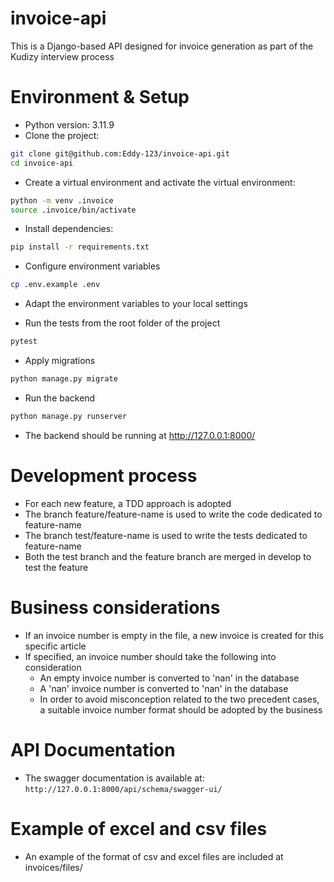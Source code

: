 # invoice-api

This is a Django-based API designed for invoice generation as part of the Kudizy interview process

# Environment & Setup

- Python version: 3.11.9
- Clone the project:

```bash
git clone git@github.com:Eddy-123/invoice-api.git
cd invoice-api
```

- Create a virtual environment and activate the virtual environment:

```bash
python -m venv .invoice
source .invoice/bin/activate
```

- Install dependencies:

```bash
pip install -r requirements.txt
```

- Configure environment variables

```bash
cp .env.example .env
```

- Adapt the environment variables to your local settings

- Run the tests from the root folder of the project

```bash
pytest
```

- Apply migrations
```bash
python manage.py migrate
```

- Run the backend

```bash
python manage.py runserver
```

- The backend should be running at http://127.0.0.1:8000/

# Development process

- For each new feature, a TDD approach is adopted
- The branch feature/feature-name is used to write the code dedicated to feature-name
- The branch test/feature-name is used to write the tests dedicated to feature-name
- Both the test branch and the feature branch are merged in develop to test the feature

# Business considerations

- If an invoice number is empty in the file, a new invoice is created for this specific article
- If specified, an invoice number should take the following into consideration
  - An empty invoice number is converted to 'nan' in the database
  - A 'nan' invoice number is converted to 'nan' in the database
  - In order to avoid misconception related to the two precedent cases, a suitable invoice number format should be adopted by the business

# API Documentation

- The swagger documentation is available at: `http://127.0.0.1:8000/api/schema/swagger-ui/`

# Example of excel and csv files

- An example of the format of csv and excel files are included at invoices/files/

